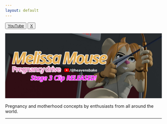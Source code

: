 ```yaml
---
layout: default
---
```


<button><a href="https://www.youtube.com/@heavensbake/">YouTube</a></button> <button><a href="https://x.com/heavensbake">X</a></button>


[![banner](/assets/images/banner.jpg)](https://youtube.com/watch?v=K3BiN1DwXfg)

Pregnancy and motherhood concepts by enthusiasts from all around the world.

----

